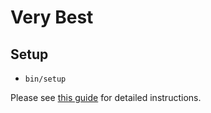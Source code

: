 # Very Best

## Setup

 - `bin/setup`

Please see [this guide](https://guides.firstdraft.com/very-best-project-guide.html) for detailed instructions.
